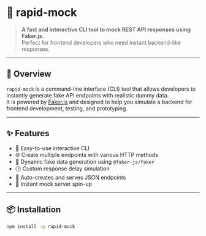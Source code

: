 # 🚀 rapid-mock

> **A fast and interactive CLI tool to mock REST API responses using Faker.js.**  
> Perfect for frontend developers who need instant backend-like responses.

---

## 📌 Overview

`rapid-mock` is a command-line interface (CLI) tool that allows developers to instantly generate fake API endpoints with realistic dummy data.  
It is powered by [Faker.js](https://fakerjs.dev/) and designed to help you simulate a backend for frontend development, testing, and prototyping.

---

## ✨ Features

- 🔧 Easy-to-use interactive CLI
- 🌐 Create multiple endpoints with various HTTP methods
- 🧪 Dynamic fake data generation using `@faker-js/faker`
- 🕒 Custom response delay simulation
- 📁 Auto-creates and serves JSON endpoints
- 🚀 Instant mock server spin-up

---

## 📦 Installation

```bash
npm install -g rapid-mock

